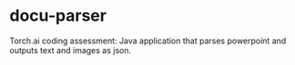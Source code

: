 # docu-parser
Torch.ai coding assessment: Java application that parses powerpoint and outputs text and images as json. 
